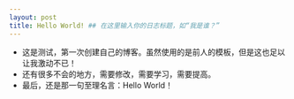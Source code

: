 ```yaml
---
layout: post
title: Hello World! ## 在这里输入你的日志标题，如“我是谁？”
---
```




- 这是测试，第一次创建自己的博客。虽然使用的是前人的模板，但是这也足以让我激动不已！
- 还有很多不会的地方，需要修改，需要学习，需要提高。
- 最后，还是那一句至理名言：Hello World！
